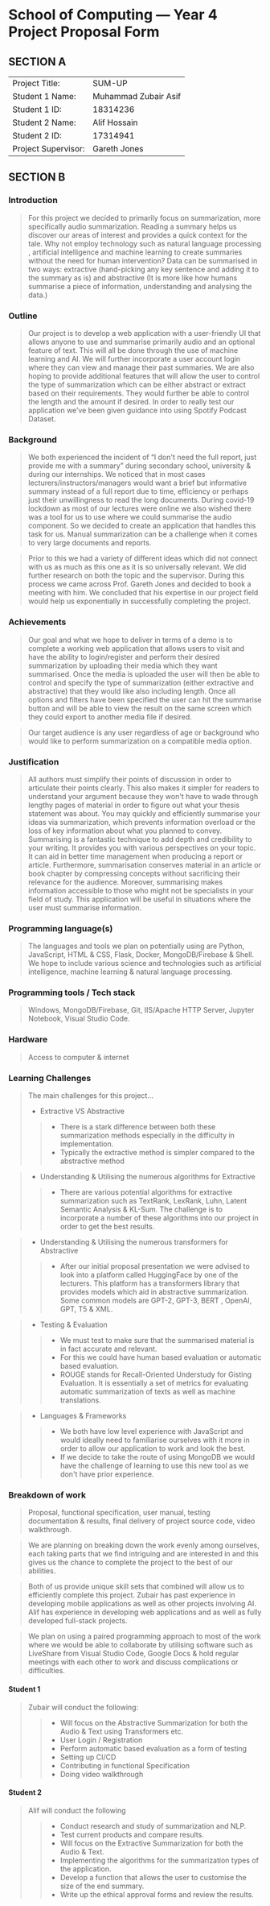 # School of Computing &mdash; Year 4 Project Proposal Form


## SECTION A

|                     |                       |
|---------------------|-----------------------|
|Project Title:       | SUM-UP                |
|Student 1 Name:      | Muhammad Zubair Asif  |
|Student 1 ID:        | 18314236              |
|Student 2 Name:      | Alif Hossain          |
|Student 2 ID:        | 17314941              |
|Project Supervisor:  | Gareth Jones          |



## SECTION B


### Introduction

> For this project we decided to primarily focus on summarization, more specifically audio summarization. Reading a summary helps us discover our areas of interest and provides a quick context for the tale. Why not employ technology such as natural language processing , artificial intelligence and machine learning to create summaries without the need for human intervention? Data can be summarised in two ways: extractive (hand-picking any key sentence and adding it to the summary as is) and abstractive (It is more like how humans summarise a piece of information, understanding and analysing the data.)

### Outline

> Our project is to develop a web application with a user-friendly UI that allows anyone to use and summarise primarily audio and an optional feature of text. This will all be done through the use of machine learning and AI. We will further incorporate a user account login where they can view and manage their past summaries. We are also hoping to provide additional features that will allow the user to control the type of summarization which can be either abstract or extract based on their requirements. They would further be able to control the length and the amount if desired. In order to really test our application we’ve been given guidance into using Spotify Podcast Dataset.


### Background

> We both experienced the incident of “I don't need the full report, just provide me with a summary” during secondary school, university & during our internships. We noticed that in most cases lecturers/instructors/managers would want a brief but informative summary instead of a full report due to time, efficiency or perhaps just their unwillingness to read the long documents. During covid-19 lockdown as most of our lectures were online we also wished there was a tool for us to use where we could summarise the audio component. So we decided to create an application that handles this task for us. Manual summarization can be a challenge when it comes to very large documents and reports. 

> Prior to this we had a variety of different ideas which did not connect with us as much as this one as it is so universally relevant. We did further research on both the topic and the supervisor. During this process we came across Prof. Gareth Jones and decided to book a meeting with him. We concluded that his expertise in our project field would help us exponentially in successfully completing the project. 



### Achievements

> Our goal and what we hope to deliver in terms of a demo is to complete a working web application that allows users to visit and have the ability to login/register and perform their desired summarization by uploading their media which they want summarised. Once the media is uploaded the user will then be able to control and specify the type of summarization (either extractive and abstractive) that they would like also including length. Once all options and filters have been specified the user can hit the summarise button and will be able to view the result on the same screen which they could export to another media file if desired.

> Our target audience is any user regardless of age or background who would like to perform summarization on a compatible media option.



### Justification

> All authors must simplify their points of discussion in order to articulate their points clearly.
This also makes it simpler for readers to understand your argument because they won't have to wade through lengthy pages of material in order to figure out what your thesis statement was about. You may quickly and efficiently summarise your ideas via summarization, which prevents information overload or the loss of key information about what you planned to convey. Summarising is a fantastic technique to add depth and credibility to your writing. It provides you with various perspectives on your topic. It can aid in better time management when producing a report or article. Furthermore, summarisation conserves material in an article or book chapter by compressing concepts without sacrificing their relevance for the audience. Moreover, summarising makes information accessible to those who might not be specialists in your field of study. This application will be useful in situations where the user must summarise information.



### Programming language(s)

> The languages and tools we plan on potentially using are Python, JavaScript, HTML & CSS, Flask, Docker, MongoDB/Firebase & Shell. We hope to include various science and technologies such as artificial intelligence, machine learning & natural language processing.


### Programming tools / Tech stack

> Windows, MongoDB/Firebase, Git, IIS/Apache HTTP Server, Jupyter Notebook, Visual Studio Code.

### Hardware

> Access to computer & internet

### Learning Challenges

> The main challenges for this project…
> * Extractive VS Abstractive
>> * There is a stark difference between both these summarization methods especially in the difficulty in implementation.
>> * Typically the extractive method is simpler compared to the abstractive method

> * Understanding & Utilising the numerous algorithms for Extractive 
>> * There are various potential algorithms for extractive summarization such as TextRank, LexRank, Luhn, Latent Semantic Analysis & KL-Sum. The challenge is to incorporate a number of these algorithms into our project in order to get the best results.

> * Understanding & Utilising the numerous transformers for Abstractive
>> * After our initial proposal presentation we were advised to look into a platform called HuggingFace by one of the lecturers. This platform has a transformers library that provides models which aid in abstractive summarization. Some common models are GPT-2, GPT-3, BERT , OpenAI, GPT, T5 & XML.

> * Testing & Evaluation
>> * We must test to make sure that the summarised material is in fact accurate and relevant.
>> * For this we could have human based evaluation or automatic based evaluation.
>> * ROUGE stands for Recall-Oriented Understudy for Gisting Evaluation. It is essentially a set of metrics for evaluating automatic summarization of texts as well as machine translations.

> * Languages & Frameworks
>> * We both have low level experience with JavaScript and would ideally need to familiarise ourselves with it more in order to allow our application to work and look the best.
>> * If we decide to take the route of using MongoDB we would have the challenge of learning to use this new tool as we don't have prior experience.

### Breakdown of work

> Proposal,  functional specification, user manual, testing documentation & results, final delivery of project source code, video walkthrough.

> We are planning on breaking down the work evenly among ourselves, each taking parts that we find intriguing and are interested in and this gives us the chance to complete the project to the best of our abilities. 

> Both of us provide unique skill sets that combined will allow us to efficiently complete this project. Zubair has past experience in developing mobile applications as well as other projects involving AI. Alif has experience in developing web applications and as well as fully developed full-stack projects.

> We plan on using a paired programming approach to most of the work where we would be able to collaborate by utilising software such as LiveShare from Visual Studio Code, Google Docs & hold regular meetings with each other to work and discuss complications or difficulties.



#### Student 1

> Zubair will conduct the following:
>> * Will focus on the Abstractive Summarization for both the Audio & Text using Transformers etc.
>> * User Login / Registration
>> * Perform automatic based evaluation as a form of testing
>> * Setting up CI/CD
>> * Contributing in functional Specification
>> * Doing video walkthrough


#### Student 2

> Alif will conduct the following
>> * Conduct research and study of summarization and NLP.
>> * Test current products and compare results.
>> * Will focus on the Extractive Summarization for both the Audio & Text.
>> * Implementing the algorithms for the summarization types of the application.
>> * Develop a function that allows the user to customise the size of the end summary.
>> * Write up the ethical approval forms and review the results.


